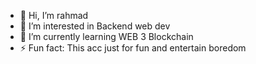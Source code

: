 - 👋 Hi, I’m rahmad
- 👀 I’m interested in Backend web dev
- 🌱 I’m currently learning WEB 3 Blockchain
- ⚡ Fun fact: This acc just for fun and entertain boredom
